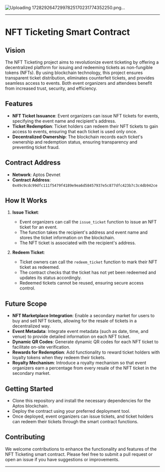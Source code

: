 ![Uploading 17282926472997825170231774352250.png…]()


---

# NFT Ticketing Smart Contract

## Vision

The NFT Ticketing project aims to revolutionize event ticketing by offering a decentralized platform for issuing and redeeming tickets as non-fungible tokens (NFTs). By using blockchain technology, this project ensures transparent ticket distribution, eliminates counterfeit tickets, and provides seamless access to events. Both event organizers and attendees benefit from increased trust, security, and efficiency.

## Features

- **NFT Ticket Issuance**: Event organizers can issue NFT tickets for events, specifying the event name and recipient's address.
- **Ticket Redemption**: Ticket holders can redeem their NFT tickets to gain access to events, ensuring that each ticket is used only once.
- **Decentralized Ownership**: The blockchain records each ticket's ownership and redemption status, ensuring transparency and preventing ticket fraud.

## Contract Address

- **Network**: Aptos Devnet
- **Contract Address**: `0x49c9cdc99dfc111f5479f4189e9ea6d58457937e5c877dfc423b7c3c4db942ce`

## How It Works

1. **Issue Ticket**:

   - Event organizers can call the `issue_ticket` function to issue an NFT ticket for an event.
   - The function takes the recipient's address and event name and stores the ticket information on the blockchain.
   - The NFT ticket is associated with the recipient's address.

2. **Redeem Ticket**:
   - Ticket owners can call the `redeem_ticket` function to mark their NFT ticket as redeemed.
   - The contract checks that the ticket has not yet been redeemed and updates its status accordingly.
   - Redeemed tickets cannot be reused, ensuring secure access control.

## Future Scope

- **NFT Marketplace Integration**: Enable a secondary market for users to buy and sell NFT tickets, allowing for the resale of tickets in a decentralized way.
- **Event Metadata**: Integrate event metadata (such as date, time, and venue) to provide detailed information on each NFT ticket.
- **Dynamic QR Codes**: Generate dynamic QR codes for each NFT ticket to facilitate on-site verification.
- **Rewards for Redemption**: Add functionality to reward ticket holders with loyalty tokens when they redeem their tickets.
- **Royalty Mechanism**: Introduce a royalty mechanism so that event organizers earn a percentage from every resale of the NFT ticket in the secondary market.

## Getting Started

- Clone this repository and install the necessary dependencies for the Aptos blockchain.
- Deploy the contract using your preferred deployment tool.
- Once deployed, event organizers can issue tickets, and ticket holders can redeem their tickets through the smart contract functions.

## Contributing

We welcome contributions to enhance the functionality and features of the NFT Ticketing smart contract. Please feel free to submit a pull request or open an issue if you have suggestions or improvements.

---


